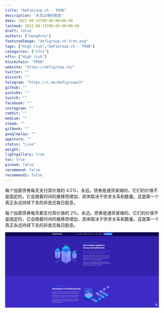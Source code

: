 ```yaml
---
title: "DeFiGroup.ch - TRON"
description: "永无止境的股息"
date: 2022-08-15T00:00:00+08:00
lastmod: 2022-08-15T00:00:00+08:00
draft: false
authors: ["boogArno"]
featuredImage: "defigroup-ch-tron.png"
tags: ["High risk","DeFiGroup.ch - TRON"]
categories: ["nfts"]
nfts: ["High risk"]
blockchain: "TRON"
website: "https://defigroup.ch/"
twitter: ""
discord: ""
telegram: "https://t.me/defigroupch"
github: ""
youtube: ""
twitch: ""
facebook: ""
instagram: ""
reddit: ""
medium: ""
steam: ""
gitbook: ""
googleplay: ""
appstore: ""
status: "Live"
weight: 
lightgallery: true
toc: true
pinned: false
recommend: false
recommend1: false
---
```

每个加密债券每天支付其价值的 4.5%，永远。债券是通货紧缩的，它们的价值不是固定的，它会随着时间的推移而增加，具体取决于供求关系和数量。这是第一个真正永远持续下去的非庞氏每日股息。

每个加密债券每天都支付其价值的 2%，永远。债券是通货紧缩的，它们的价值不是固定的，它会随着时间的推移而增加，具体取决于供求关系和数量。这是第一个真正永远持续下去的非庞氏每日股息。

![B1-4-1024x503](B1-4-1024x503.png)

